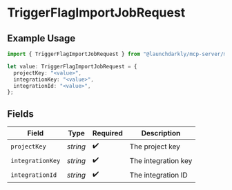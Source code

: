 # TriggerFlagImportJobRequest

## Example Usage

```typescript
import { TriggerFlagImportJobRequest } from "@launchdarkly/mcp-server/models/operations";

let value: TriggerFlagImportJobRequest = {
  projectKey: "<value>",
  integrationKey: "<value>",
  integrationId: "<value>",
};
```

## Fields

| Field               | Type                | Required            | Description         |
| ------------------- | ------------------- | ------------------- | ------------------- |
| `projectKey`        | *string*            | :heavy_check_mark:  | The project key     |
| `integrationKey`    | *string*            | :heavy_check_mark:  | The integration key |
| `integrationId`     | *string*            | :heavy_check_mark:  | The integration ID  |